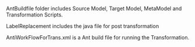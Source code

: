 AntBuildfile folder includes Source Model, Target Model, MetaModel and Transformation Scripts.

LabelReplacement includes the java file for post transformation

AntiWorkFlowForTrans.xml is a Ant build file for running the Transformation.
